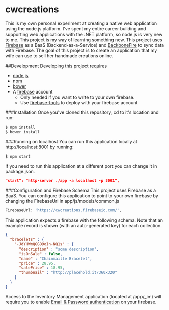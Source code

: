 cwcreations
===========
This is my own personal experiment at creating a native web application using the node.js platform. I've spent my entire career building and supporting web applications with the .NET platform, so node.js is very new to me. This project is my way of learning something new. This project uses [Firebase](http://www.firebase.com) as a BaaS (Backend-as-a-Service) and [BackboneFire](https://github.com/firebase/backbonefire) to sync data with Firebase. The goal of this project is to create an application that my wife can use to sell her handmade creations online.

##Development
Developing this project requires
* [node.js](http://nodejs.org/)
* [npm](http://blog.npmjs.org/post/85484771375/how-to-install-npm)
* [bower](http://bower.io)
* A [firebase](http://www.firebase.com) account
  * Only needed if you want to write to your own firebase.
  * Use [firebase-tools](https://www.npmjs.com/package/firebase-tools) to deploy with your firebase account

###Installation
Once you've cloned this repository, cd to it's location and run:

```bash
$ npm install
$ bower install
```

###Running on localhost
You can run this application locally at http://localhost:8001 by running:
```bash
$ npm start
```

If you need to run this application at a different port you can change it in package.json.
```json
"start": "http-server ./app -a localhost -p 8001",
```

###Configuration and Firebase Schema
This project uses Firebase as a BaaS. You can configure this application to point to your own firebase by changing the FirebaseUrl in app/js/models/common.js

```javascript
FirebaseUrl: 'https://cwcreations.firebaseio.com/',
```

This application expects a firebase with the following schema. Note that an example record is shown (with an auto-generated key) for each collection.
```json
{
  "bracelets" : {
    "-JdYHWmQGGO9oIn-NQ1s" : {
      "description" : "some description",
      "isOnSale" : false,
      "name" : "Chainmaille Bracelet",
      "price" : 28.95,
      "salePrice" : 18.95,
      "thumbnail" : "http://placehold.it/360x320"
    }
  }
}
```
Access to the Inventory Management application (located at /app/_im) will require you to enable [Email & Password authentication](https://www.firebase.com/docs/web/guide/login/password.html) on your firebase.
